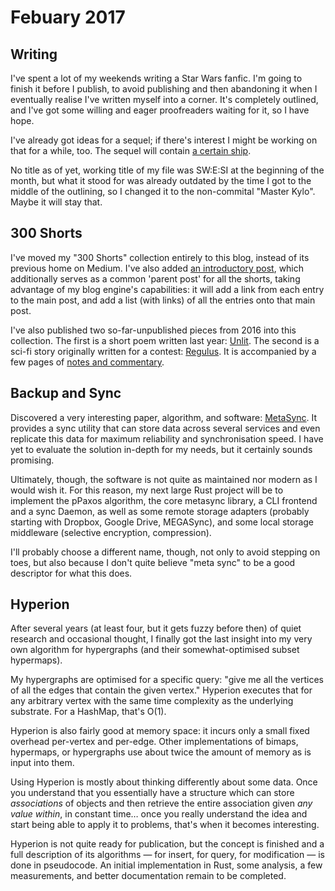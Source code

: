 # Febuary 2017

## Writing

I've spent a lot of my weekends writing a Star Wars fanfic. I'm going to finish
it before I publish, to avoid publishing and then abandoning it when I
eventually realise I've written myself into a corner. It's completely outlined,
and I've got some willing and eager proofreaders waiting for it, so I have
hope.

I've already got ideas for a sequel; if there's interest I might be
working on that for a while, too. The sequel will contain [a certain ship].

No title as of yet, working title of my file was SW:E:SI at the beginning of
the month, but what it stood for was already outdated by the time I got to the
middle of the outlining, so I changed it to the non-commital "Master Kylo".
Maybe it will stay that.

[a certain ship]: https://twitter.com/passcod/status/822330577307086849

## 300 Shorts

I've moved my "300 Shorts" collection entirely to this blog, instead of its
previous home on Medium. I've also added [an introductory post], which
additionally serves as a common 'parent post' for all the shorts, taking
advantage of my blog engine's capabilities: it will add a link from each entry
to the main post, and add a list (with links) of all the entries onto that main
post.

I've also published two so-far-unpublished pieces from 2016 into this collection.
The first is a short poem written last year: [Unlit]. The second is a sci-fi
story originally written for a contest: [Regulus]. It is accompanied by a few
pages of [notes and commentary].

[an introductory post]: /2015/jan/25/300-shorts
[Unlit]: /2016/oct/14/unlit
[Regulus]: /2016/aug/16/regulus
[notes and commentary]: /2016/aug/16/regulus-notes

## Backup and Sync

Discovered a very interesting paper, algorithm, and software: [MetaSync]. It
provides a sync utility that can store data across several services and even
replicate this data for maximum reliability and synchronisation speed. I have
yet to evaluate the solution in-depth for my needs, but it certainly sounds
promising.

Ultimately, though, the software is not quite as maintained nor modern as I
would wish it. For this reason, my next large Rust project will be to implement
the pPaxos algorithm, the core metasync library, a CLI frontend and a sync
Daemon, as well as some remote storage adapters (probably starting with
Dropbox, Google Drive, MEGASync), and some local storage middleware (selective
encryption, compression).

I'll probably choose a different name, though, not only to avoid stepping on
toes, but also because I don't quite believe "meta sync" to be a good
descriptor for what this does.

[MetaSync]: https://haneul.github.io/papers/metasync.pdf

## Hyperion

After several years (at least four, but it gets fuzzy before then) of quiet
research and occasional thought, I finally got the last insight into my very own
algorithm for hypergraphs (and their somewhat-optimised subset hypermaps).

My hypergraphs are optimised for a specific query: "give me all the vertices of
all the edges that contain the given vertex." Hyperion executes that for any
arbitrary vertex with the same time complexity as the underlying substrate. For
a HashMap, that's O(1).

Hyperion is also fairly good at memory space: it incurs only a small fixed
overhead per-vertex and per-edge. Other implementations of bimaps, hypermaps, or
hypergraphs use about twice the amount of memory as is input into them.

Using Hyperion is mostly about thinking differently about some data. Once you
understand that you essentially have a structure which can store _associations_
of objects and then retrieve the entire association given _any value within_,
in constant time… once you really understand the idea and start being able to
apply it to problems, that's when it becomes interesting.

Hyperion is not quite ready for publication, but the concept is finished and a
full description of its algorithms — for insert, for query, for modification —
is done in pseudocode. An initial implementation in Rust, some analysis, a few
measurements, and better documentation remain to be completed.
